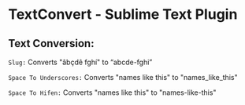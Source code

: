 TextConvert - Sublime Text Plugin
=================================


Text Conversion:
----------------

`Slug:` Converts "âbçdê fghí" to “abcde-fghi”

`Space To Underscores:` Converts "names like this" to "names_like_this"

`Space To Hifen:` Converts "names like this" to "names-like-this"
